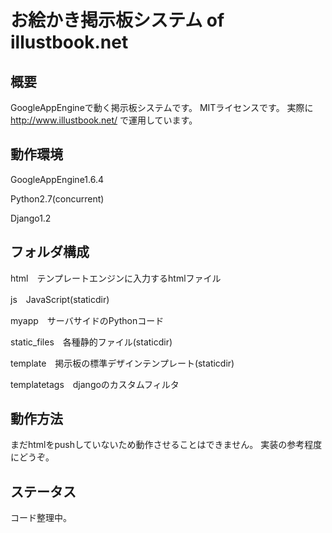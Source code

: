 お絵かき掲示板システム of illustbook.net
=============

概要
-------

GoogleAppEngineで動く掲示板システムです。
MITライセンスです。
実際に
http://www.illustbook.net/
で運用しています。

動作環境
-------

GoogleAppEngine1.6.4

Python2.7(concurrent)

Django1.2

フォルダ構成
-------

html　テンプレートエンジンに入力するhtmlファイル

js　JavaScript(staticdir)

myapp　サーバサイドのPythonコード

static_files　各種静的ファイル(staticdir)

template　掲示板の標準デザインテンプレート(staticdir)

templatetags　djangoのカスタムフィルタ

動作方法
-------

まだhtmlをpushしていないため動作させることはできません。
実装の参考程度にどうぞ。

ステータス
-------

コード整理中。
